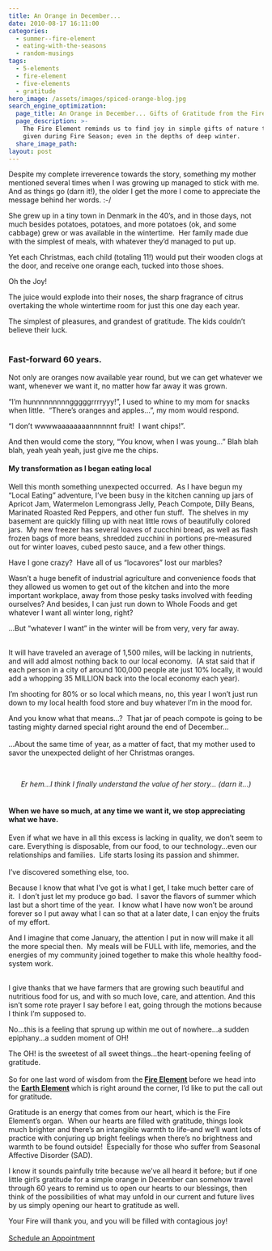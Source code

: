 ```yaml
---
title: An Orange in December...
date: 2010-08-17 16:11:00
categories:
  - summer--fire-element
  - eating-with-the-seasons
  - random-musings
tags:
  - 5-elements
  - fire-element
  - five-elements
  - gratitude
hero_image: /assets/images/spiced-orange-blog.jpg
search_engine_optimization:
  page_title: An Orange in December... Gifts of Gratitude from the Fire Element
  page_description: >-
    The Fire Element reminds us to find joy in simple gifts of nature that are
    given during Fire Season; even in the depths of deep winter.
  share_image_path:
layout: post
---
```


Despite my complete irreverence towards the story, something my mother mentioned several times when I was growing up managed to stick with me. And as things go (darn it!), the older I get the more I come to appreciate the message behind her words. :-/

She grew up in a tiny town in Denmark in the 40’s, and in those days, not much besides potatoes, potatoes, and more potatoes (ok, and some cabbage) grew or was available in the wintertime.&nbsp; Her family made due with the simplest of meals, with whatever they’d managed to put up.

Yet each Christmas, each child (totaling 11!) would put their wooden clogs at the door, and receive one orange each, tucked into those shoes.

Oh the Joy!

The juice would explode into their noses, the sharp fragrance of citrus overtaking the whole wintertime room for just this one day each year.

<div>The simplest of pleasures, and grandest of gratitude. The kids couldn&rsquo;t believe their luck.</div>

<div>&nbsp;</div>

### Fast-forward 60 years.

Not only are oranges now available year round, but we can get whatever we want, whenever we want it, no matter how far away it was grown.

“I’m hunnnnnnnnngggggrrrryyy!”, I used to whine to my mom for snacks when little.&nbsp; “There’s oranges and apples…”, my mom would respond.&nbsp;

“I don’t wwwwaaaaaaaannnnnnt fruit!&nbsp; I want chips!”.

And then would come the story, “You know, when I was young…” Blah blah blah, yeah yeah yeah, just give me the chips.

#### **My transformation as I began eating local**

Well this month something unexpected occurred.&nbsp; As I have begun my “Local Eating” adventure, I’ve been busy in the kitchen canning up jars of Apricot Jam, Watermelon Lemongrass Jelly, Peach Compote, Dilly Beans, Marinated Roasted Red Peppers, and other fun stuff.&nbsp; The shelves in my basement are quickly filling up with neat little rows of beautifully colored jars.&nbsp; My new freezer has several loaves of zucchini bread, as well as flash frozen bags of more beans, shredded zucchini in portions pre-measured out for winter loaves, cubed pesto sauce, and a few other things.

Have I gone crazy?&nbsp; Have all of us “locavores” lost our marbles?

Wasn’t a huge benefit of industrial agriculture and convenience foods that they allowed us women to get out of the kitchen and into the more important workplace, away from those pesky tasks involved with feeding ourselves? And besides, I can just run down to Whole Foods and get whatever I want all winter long, right?

<div>&hellip;But &ldquo;whatever I want&rdquo; in the winter will be from very, very far away.</div>

<div>&nbsp;</div>

It will have traveled an average of 1,500 miles, will be lacking in nutrients, and will add almost nothing back to our local economy.&nbsp; (A stat said that if each person in a city of around 100,000 people ate just 10% locally, it would add a whopping 35 MILLION back into the local economy each year).

I’m shooting for 80% or so local which means, no, this year I won’t just run down to my local health food store and buy whatever I’m in the mood for.

<div>And you know what that means&hellip;?&nbsp; That jar of peach compote is going to be tasting mighty darned special right around the end of December&hellip;</div>

<div><br />&hellip;About the same time of year, as a matter of fact, that my mother used to savor the unexpected delight of her Christmas oranges.</div>

&nbsp;

<div style="text-align: center;"><em>Er hem&hellip;I think I finally understand the value of her story&hellip; (darn it&hellip;)</em></div>

#### <br>When we have so much, at any time we want it, we stop appreciating what we have.

Even if what we have in all this excess is lacking in quality, we don’t seem to care. Everything is disposable, from our food, to our technology…even our relationships and families.&nbsp; Life starts losing its passion and shimmer.<br><br>I’ve discovered something else, too.&nbsp;

Because I know that what I’ve got is what I get, I take much better care of it.&nbsp; I don’t just let my produce go bad.&nbsp; I savor the flavors of summer which last but a short time of the year.&nbsp; I know what I have now won’t be around forever so I put away what I can so that at a later date, I can enjoy the fruits of my effort.

<div>And I imagine that come January, the attention I put in now will make it all the more special then.&nbsp; My meals will be FULL with life, memories, and the energies of my community joined together to make this whole healthy food-system work.</div>

<div>&nbsp;</div>

I give thanks that we have farmers that are growing such beautiful and nutritious food for us, and with so much love, care, and attention. And this isn’t some rote prayer I say before I eat, going through the motions because I think I’m supposed to.&nbsp;

No…this is a feeling that sprung up within me out of nowhere…a sudden epiphany…a sudden moment of OH!

<div>The OH! is the sweetest of all sweet things&hellip;the heart-opening feeling of gratitude.</div>

<div>&nbsp;</div>

<div>So for one last word of wisdom from the<strong> <a href="http://www.wisdomwaysacupuncture.com/2017/05/27/out-of-the-wood-and-into-the-fire-tips-for-keeping-your-fire-element-balanced-this-summer/">Fire Element</a> </strong>before we head into the <strong><a href="http://www.wisdomwaysacupuncture.com/2011/09/07/out-of-the-fire-and-deep-into-earth/">Earth Element</a> </strong>which is right around the corner, I&rsquo;d like to put the call out for gratitude.</div>

Gratitude is an energy that comes from our heart, which is the Fire Element’s organ.&nbsp; When our hearts are filled with gratitude, things look much brighter and there’s an intangible warmth to life–and we’ll want lots of practice with conjuring up bright feelings when there’s no brightness and warmth to be found outside!&nbsp; Especially for those who suffer from Seasonal Affective Disorder (SAD).

I know it sounds painfully trite because we’ve all heard it before; but if one little girl’s gratitude for a simple orange in December can somehow travel through 60 years to remind us to open our hearts to our blessings, then think of the possibilities of what may unfold in our current and future lives by us simply opening our heart to gratitude as well.

<div>Your Fire will thank you, and you will be filled with contagious joy!</div>

<div>&nbsp;</div>

<div class="align-to-center"><a class="call-to-action" data-cms-editor-link-style="undefined" href="/make-an-appointment/">Schedule an Appointment</a></div>